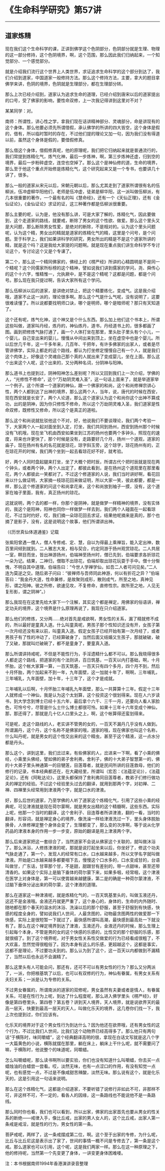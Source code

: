 # 《生命科学研究》第57讲

------

## 道家炼精

现在我们这个生命科学的课，正讲到佛学这个色阴部分，色阴部分就是生理、物理的这一部分修持，这个色阴境界，啊，这个范围，那么因此我们归纳起来，一个知觉部分、一个感觉部分。

就是介绍我们流行这个世界上人类世界，求证追求生命科学的这个部分到达了，我们介绍到道家，中国道家一般修持方法。那么这个修持方法，主要，拿大的题目拿佛学来讲，色阴的境界，色阴就是生理部分，都在生理部分转。

那么上次已经介绍到，道家认为追求生命的道理，已经介绍到唐宋以后的道家提出的口号，受了佛家的影响，要性命双修，上一次我记得讲到这里对不对？

某某同学：对。

南师：所谓性，讲心性之学，拿我们现在话讲精神部分、灵魂部分，命是讲现有的这个身体。那么他要必须先所谓借假，承认佛学的所讲的四大皆空，这个身体是假的，借有，所以临时暂时的存在，不过他们提的理论又加一句，因为我们没有得道以前，虽然这个身体是假的，要借假修真。

那么借这个身体，借假修真呢，他的原理呢，我们把它归纳起来就是普通流行的，我们常提到炼精化气，炼气化神，最后一步炼神，啊，第三步炼神还虚，归到空的境界，最后一步粉碎虚空，连空也空掉了。那么这个是神仙修的道，生命的境界，那么至于他这个重点开始修是炼精化气，这个研究起来又是一个专书，也要讲几十讲了，很多。

那么一般的道家从宋元以后，宋朝元朝以后，那么尤其走到了道家所谓很有名的伍柳派，伍冲虚柳华阳他们，老师是伍冲虚，徒弟是柳华阳，这一派叫做伍柳派，有几本很重要的著作，一个最有名的叫《慧命经》，还有一个《天仙正理》，还有《金仙证论》，《金仙证论》求证的证，这三种著作都是伍柳派很重要。

那么主要的呢，认为是，他没有那么讲，可是大家了解的，炼精化气，因此要做到，这个走道家的路线，就要戒，断除了男女的这个性欲、做爱。那么这个里头又是大问题，那么断除男女性爱，是绝对的断除，不是相对的。认为这个里头问题呢，认为这个精，男女出的精就是道家的炼精化气的精，这里是个问号，是个问题。至于科学上，我们如果讲科学的研究，男女所出的精是不是这个道家所讲的精，就是这个吗？这是我给大家提的问题啊。就是现在重点我们讲生命科学不专讨论这个，专讨论这个又是个专课了。

第二个，那么这一个精同佛家的，佛经上的《楞严经》所讲的心精圆明是不是同一个精呢？这个同儒家所标榜的这个精神，譬如说我们讲到儒家的学问，尧、舜传心的这个十六字，惟精惟一，允执厥中，是不是这个精呢？这都是问题，都是个问号。那么现在我只提过啊，告诉大家所有这个学问。

那么伍柳派以后的道家，是讲绝对禁止，把这个精要练化，变成气。这是我介绍哦，道家不止这一派的，理论很多啊。那么这个气是什么气呢，没有说明了，这要很难读懂了。所以说都要找明师口诀，哪个是明师，哪个是暗师呢？那只有天知道了。

这个还有呢，炼气化神，这个神又是个什么东西。那么加上他们这个书本上，所谓这些叫做，道家叫丹经，炼丹的，神仙炼丹，道书，丹经道书上的，很多都画了图。画到把修炼气脉打通了，画一个人体打坐在那里，里头肚子里头有个小儿，一个婴儿，自己变出来的婴儿，慢慢从中间出来到顶上，坐在虚空中也是个婴儿。所以后世几千年，这一千多年来，几百年、千把年，有许多佛家的出家人，或者是尽管讲佛学，实际上都走的这个路线，都认为打坐修定慢慢自己有一个人，就是我们这个肉体上，好像这个灵魂自己那个真的人就出来了变成婴儿，坐在上面。那么这个出来这个人呢，这个出来的，又分两种名词，分阴神与阳神。

那么道书上也提到过，阴神阳神怎么差别呢？所以又回到我们上一次介绍，学佛的人，“光修性不修命”，这个“万劫阴灵难入圣”，这一句话上面来了，就是举道家举一个例子。这个所谓一个道家的神仙，跟一个佛家的和尚，这个和尚修禅宗讲心性，两个人都到达了出神的境界，那么这两个人，当年，说，唐代的时候在西安，现在西安就是长安了，两个人论道，那么这个道家认为这个和尚你这个出神不算成功，出的是阴神，因为你只修性不修命，所以这个万劫阴灵难入圣，我们道家是性命双修，既修性又修命，所以这个是真正的道啦。

那么这个和尚说就批驳他这个不对，好，他说我们不要谈理论，我们两个考验一下，大家两个人一起对面坐到入定，打坐，我们共同到扬州，西安到扬州那个时候没有飞机哦，现在坐飞机由西安如果坐到江苏的扬州也要两个多钟头，照现在的速度，将来也许更快了，那个时候是没有，走路要好几个月，扬州一个道观，道家的庙子，现在扬州有名的名花就是琼花，琼字斜玉旁，这个琼字，琼花扬州有的，正在琼花开的时候，我们两个坐到一起去看琼花好不好，就考验。

好，两个人同时盘起腿来打坐，坐了大概个把时辰，所谓古代个把时辰就是现在两个钟头，或者两个钟，两个人出定了，都彼此看到，是在扬州这个道观里在那里看花，两个人都彼此一笑都对了。不过这个修道家的人说，我们当时讲好啊，看花回来以什么做证明，大家摘一枝琼花回来做证明，所以大家一笑，彼此都要，都是一样，那么这个修道家的问这个和尚拿花来，这个和尚放到袖子一摸，没有，这个道家在袖子里面，我有，真正扬州的琼花。

这就说明，两个去的都一样，你那个是阴神，就是做梦一样精神的境界，没有实体的，我这个是阳神，阳神也同你一样做梦一样去到，我们两个人碰面在一起看琼花，不过当时约好，哎，我们摘一朵琼花回去求证，结果他呢摘来是真的，那个也摘了是影子，没有，这是说明这个故事，他们所谓讲出神。

（《历世真仙体道通鉴》记载

张紫阳曾遇一僧人，僧人专修戒、定、慧，自以为得最上乘禅旨，能入定出神，数百里间倾到就到。二人雅志大发，相与契合，约定同游于扬州观赏琼花。二人共居一室，瞑目而坐，皆出神游扬州，伯端神至扬州时，僧已先到，伯端要求各折琼花一朵为记。结果，二神归，僧取不出琼花，伯端却取出琼花玩耍于手中。僧十分惭愧，不明自其中道理。伯端告曰：“今世人学禅学仙，如吾二人者可问见矣。”二人连为莫逆之交。随后弟子问曰：“彼禅师与吾师同此神游，何以有折花之异？”伯端答曰：“我金丹大道，性命兼修，是故聚则成形，散则成气，所至之地，真神见形，谓之阳神。彼之所修，欲速见攻，不复修命，直修性宗。故所至之地，人见无复形影，谓之阴神”。）

那么我现在在这里先给大家下一个注解，其实这个都是禅定，用佛家的俗语讲，禅定功夫的境界，这个境界是什么原理再说了，我现在只介绍道家。

那么他们的修炼，又分两……绝对首先是戒欲啊，男女性的关系，漏了精就修不成的，所以最好是童真入道。什么叫童真呢，男孩子那个性知识还没有开，女孩子第一次月经还没有来以前，叫童真入道。假定女孩子已经开始有第一次月经了，或者男孩子有了性的冲动了，已经算破身了，当然后面又结婚又生孩子，那就破破，破了又破，那就叫烂破碗了，都不是童身了，要童真入道。

那么所谓讲持戒呢，不但是不能性行为，手淫遗精什么都不可以。那么我晓得很多人都走这个路线，把道家的有个法则讲，百日筑基，一百天以内打基础，啊，十月怀胎，这个帐大家算一算，一百天筑基，一百天只有四个多月，四个月不到，然后十月怀胎，两个加起来不到一年，九年面壁，这一加就十年了，啊啊，三年哺乳，三年哺乳，九年面壁，加十年，十三年了，这个才是成就。

三年哺乳以后啊，十月怀胎三年哺乳九年面壁，那么一共算算十三年。假定十三年人就修成一个神仙，我是认为这个太划算，这个投资这个很划得来。现在人六岁读书，到大学念到博士已经十五六年，最后拿个六千、三千一月，还要向人看人家脸色，可怜兮兮，尽管是什么士什么博士都很可怜。如果十三年十六年变成个神仙，那，那还得了，那就是几十亿人口里头之上，啊，这个帐算得还蛮划得来。

可是呢，走这个路线的人，老实讲不管男的女的，一百天不漏丹几乎没有人做到。所谓漏丹，这个丹，这个名称不是佛家的哦，道家的哦，现在佛家也叫这个名称，什么叫丹呢，就是男女的这个性交出来的这个精虫，甚至于这个精液，这一点水分都是丹头。

那么这个，讲到这里，我们岔过来，有些佛家的人，岔进来一下啊，看了小乘的佛经，小乘里头佛经，譬如佛的弟子舍利弗，舍利子，佛的十大弟子智慧第一的，佛的十大弟子里头神通第一的目犍莲，目莲尊者，就是民间所讲的目莲救母，他们的修行的记录，书本经典都还在，在大藏经里，所谓叫（宏忍：《法蕴足论》），《法蕴足论》，还有《阿毗达论》，这里头都保持了舍利弗同目莲尊者，教弟子们修行做功夫的禅定的经验。不过这个经验里头过去的翻译，就用到那两个字，对初禅、二禅、四禅里头经常用到津液两个字，就是口水的津液。

好，那么后世的道家，乃至学佛的人听了道家这个炼精化气，引用了这些小乘的经典呢，可见津液就是现在荷尔蒙啊，就是男女出精的这个精髓啊，这些东西。实际上呢，他那一个当时的翻译，这个舍利子、目连尊者所讲津液，翻的一看，当时的翻译，形容词，就是禅定身心的境界，像洗澡一样给津液洗过一下，里头身体脱胎换骨，人体修禅定整个身体会变了，生理都变了，那么变的次序啊，等于说从化学药品的津液本身的作用一步一步变，原始的翻译是用上津液两个字。

那么后来道家把这一套综合了，当然道家不会说从佛家这个关联的，就叫做沐浴了。那么沐浴，人修炼津液的呢，那就是说打起坐来以后，你坐好了，修这个功夫气脉走通了，第一个，发现人的经常有口水，口水越来越多，所以文学名字就叫做津液。开始是口水越来越多都要咽下去，慢慢这个口水多的，口水变成甘的，台语叫做甘，广东话，甘草那个甘，不是甜，甜跟甘有差别的，带一点甜味，甚至还带清香的。如果这个实际上是脑下垂体的荷尔蒙下来，如果多咽，经常咽，这个津液在医学上对身体是，第一可以使胃越来越健康，第二是的确是一种荷尔蒙津液，不过脑下垂体分泌出来的荷尔蒙，这个津液的道理。

那么在道家这一种津液呢，就是炼精化气的，一百天筑基里头的，叫做玉液还丹，这还不是金液哦。金液还丹就更严重了，这个身心的，身体的，生命的内外随时、随地都在那个春天的温水的沐浴、洗澡以后的那个舒服，甚至于舒服到有快感，快感的程度全身的，譬如说我们人世间，人最贪图的，动物最贪图两性的做爱那一下快感，实际上是很短暂一下就过了，最快感所谓叫高潮，最快感到最高处一下就没有了。那么在这个禅定境界到达了津液，玉液还丹，金液还丹的时候，那么生理上引起每个本身，不管是男的女的这个快感的乐感的，比性交的那个舒服的乐感，那就很细了。到了这个境界呢，对于男女性关系性交做爱的行为已经看成很粗了，不大欢喜，忽然觉得很粗俗了。因为本身有这么的乐感，更超越这个，这都是事实，这都不是理论，不过要功夫到的。那么认为到了这个，这一百天以内都做到不漏精了，当然以后也永远不会漏精了。

那么这里头有人可能会问，那还有，还可不可以有男女性的行为？那么又分两派了，一派，你把根基筑了以后，也可以有双修的行为，神仙有眷属，有男女关系有夫妇关系；一派是认为专修的关系。

不过男女眷属的，所谓南派的道家的双修呢，男女虽然有夫妻或者是情人，有眷属关系，可是在性行为上呢，到达了什么程度呢，那么进入佛学里头《楞严经》，好像是第四卷里头，第四卷？第五卷？讲到天人境界，天人境界，就是说欲界天的最高一层天，快要到最高一层天的天人，叫做化乐天的境界，这几卷你们找一下，我上次也提到过，你们应该有。

化乐天的境界对于这个男女性行为到达什么？因为他还在欲界哦，还有男女性的这个行为，不过比我们人世间，比我们这个动物界已经高得多了。那么他只有两句话“于横陈时，味同嚼蜡”，这个经典翻译高明的很，拿现在白话文写就是这八个字一大篇黄色的小说，横陈就摆在那里，躺在床上，躺床上干什么呢，就不需要问了嘛，于横陈时，他说整个的味道呢，同嚼蜡。

怎么叫嚼蜡呢，那么读书啊所以要实验，你们也没有知道什么叫嚼蜡，你去买一点蜡烛油的白蜡尝一尝看。哎，淡然无味，也有一点涩口的作用，有没有知觉一点呢，也有感觉一点，不过是不像咸甜苦辣酸，淡然无味。那么说有这个，就是化乐天的，这是引用这一句话来说明。

那么在这个炼精化气，这都是介绍道家，不要听错了说修行非如此不可，非那样不可，非这样不可，不一定的，看各人的因缘，这一条路线也不能说他不是一条路线。

那么同时你也看，我们也可以看到，所以出家，佛家的出家首先也要从男女的性关系的断绝——戒律入手，像比丘戒，出家的男人女人的，这个比丘戒，出家人第一条戒是戒淫，就是性的行为，男女性的第一条。

菩萨戒呢，两样了，这一条戒摆成第二位，啊。这个至于出家的专修，为什么呢，比丘与比丘尼这是表示出了家了，世间的事情一概不问是专修去了，第一条是这个戒。那么道家也可以引用，这个呢，这是我们两家一样。那么在这一种原理之下，他的修持呢，当然第一个先变更了身体，一讲变更身体困难喽。

注：本书根据南师1994年香港演讲录音整理

